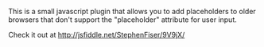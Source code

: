 This is a small javascript plugin that allows you to add placeholders to older browsers that don't support the "placeholder" attribute for user input.

Check it out at http://jsfiddle.net/StephenFiser/9V9jX/